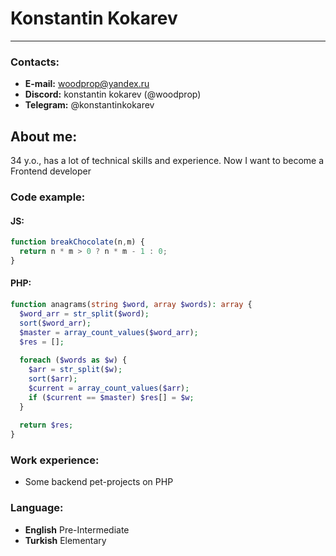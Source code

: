 # Konstantin Kokarev
***
### Contacts:

- **E-mail:** woodprop@yandex.ru
- **Discord:** konstantin kokarev (@woodprop)
- **Telegram:** @konstantinkokarev

## About me:
34 y.o., has a lot of technical skills and experience.
Now I want to become a Frontend developer

### Code example:
#### JS:
```javascript
function breakChocolate(n,m) {
  return n * m > 0 ? n * m - 1 : 0;
}
```

#### PHP:
```PHP
function anagrams(string $word, array $words): array {
  $word_arr = str_split($word);
  sort($word_arr);
  $master = array_count_values($word_arr);
  $res = [];
  
  foreach ($words as $w) {
    $arr = str_split($w);
    sort($arr);
    $current = array_count_values($arr);
    if ($current == $master) $res[] = $w;
  }
  
  return $res;
}
```

### Work experience:
- Some backend pet-projects on PHP

### Language:
- **English** Pre-Intermediate
- **Turkish** Elementary